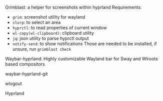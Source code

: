 Grimblast: a helper for screenshots within hyprland
Requirements:
  - `grim`: screenshot utility for wayland
  - `slurp`: to select an area
  - `hyprctl`: to read properties of current window
  - `wl-copy(wl-clipboard)`: clipboard utility
  - `jq`: json utility to parse hyprctl output
  - `notify-send`: to show notifications
Those are needed to be installed, if unsure, run `grimblast check`

Waybar-hyprland: Highly customizable Wayland bar for Sway and Wlroots based compositors

waybar-hyprland-git

wlogout

Hyprland
